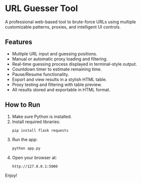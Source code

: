 
# URL Guesser Tool

A professional web-based tool to brute-force URLs using multiple customizable patterns, proxies, and intelligent UI controls.

## Features

- Multiple URL input and guessing positions.
- Manual or automatic proxy loading and filtering.
- Real-time guessing process displayed in terminal-style output.
- Countdown timer to estimate remaining time.
- Pause/Resume functionality.
- Export and view results in a stylish HTML table.
- Proxy testing and filtering with table preview.
- All results stored and exportable in HTML format.

## How to Run

1. Make sure Python is installed.
2. Install required libraries:
   ```bash
   pip install flask requests
   ```
3. Run the app:
   ```bash
   python app.py
   ```
4. Open your browser at:
   ```
   http://127.0.0.1:5000
   ```

Enjoy!
